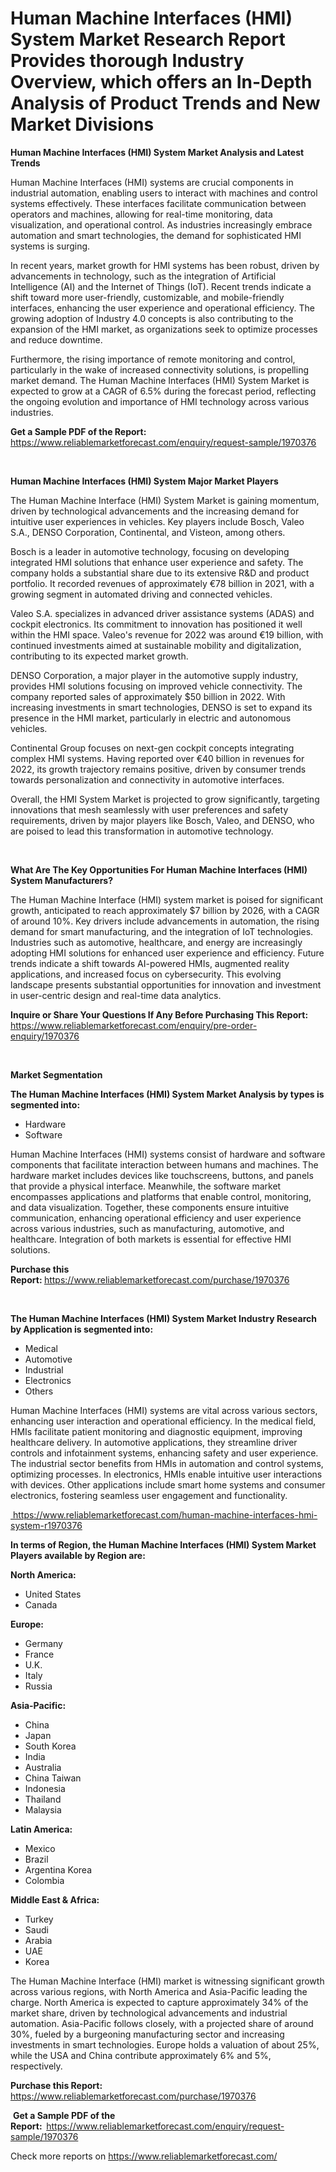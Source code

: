 <p><h1>Human Machine Interfaces (HMI) System Market Research Report Provides thorough Industry Overview, which offers an In-Depth Analysis of Product Trends and New Market Divisions</h1></p><p><strong>Human Machine Interfaces (HMI) System Market Analysis and Latest Trends</strong></p>
<p><p>Human Machine Interfaces (HMI) systems are crucial components in industrial automation, enabling users to interact with machines and control systems effectively. These interfaces facilitate communication between operators and machines, allowing for real-time monitoring, data visualization, and operational control. As industries increasingly embrace automation and smart technologies, the demand for sophisticated HMI systems is surging.</p><p>In recent years, market growth for HMI systems has been robust, driven by advancements in technology, such as the integration of Artificial Intelligence (AI) and the Internet of Things (IoT). Recent trends indicate a shift toward more user-friendly, customizable, and mobile-friendly interfaces, enhancing the user experience and operational efficiency. The growing adoption of Industry 4.0 concepts is also contributing to the expansion of the HMI market, as organizations seek to optimize processes and reduce downtime.</p><p>Furthermore, the rising importance of remote monitoring and control, particularly in the wake of increased connectivity solutions, is propelling market demand. The Human Machine Interfaces (HMI) System Market is expected to grow at a CAGR of 6.5% during the forecast period, reflecting the ongoing evolution and importance of HMI technology across various industries.</p></p>
<p><strong>Get a Sample PDF of the Report:&nbsp;</strong> <a href="https://www.reliablemarketforecast.com/enquiry/request-sample/1970376?utm_campaign=2750&utm_medium=2&utm_source=Github&utm_content=ia&utm_term=11032025&utm_id=human-machine-interfaces-hmi-system">https://www.reliablemarketforecast.com/enquiry/request-sample/1970376</a></p>
<p>&nbsp;</p>
<p><strong>Human Machine Interfaces (HMI) System Major Market Players</strong></p>
<p><p>The Human Machine Interface (HMI) System Market is gaining momentum, driven by technological advancements and the increasing demand for intuitive user experiences in vehicles. Key players include Bosch, Valeo S.A., DENSO Corporation, Continental, and Visteon, among others.</p><p>Bosch is a leader in automotive technology, focusing on developing integrated HMI solutions that enhance user experience and safety. The company holds a substantial share due to its extensive R&D and product portfolio. It recorded revenues of approximately €78 billion in 2021, with a growing segment in automated driving and connected vehicles.</p><p>Valeo S.A. specializes in advanced driver assistance systems (ADAS) and cockpit electronics. Its commitment to innovation has positioned it well within the HMI space. Valeo's revenue for 2022 was around €19 billion, with continued investments aimed at sustainable mobility and digitalization, contributing to its expected market growth.</p><p>DENSO Corporation, a major player in the automotive supply industry, provides HMI solutions focusing on improved vehicle connectivity. The company reported sales of approximately $50 billion in 2022. With increasing investments in smart technologies, DENSO is set to expand its presence in the HMI market, particularly in electric and autonomous vehicles.</p><p>Continental Group focuses on next-gen cockpit concepts integrating complex HMI systems. Having reported over €40 billion in revenues for 2022, its growth trajectory remains positive, driven by consumer trends towards personalization and connectivity in automotive interfaces.</p><p>Overall, the HMI System Market is projected to grow significantly, targeting innovations that mesh seamlessly with user preferences and safety requirements, driven by major players like Bosch, Valeo, and DENSO, who are poised to lead this transformation in automotive technology.</p></p>
<p>&nbsp;</p>
<p><strong>What Are The Key Opportunities For Human Machine Interfaces (HMI) System Manufacturers?</strong></p>
<p><p>The Human Machine Interface (HMI) system market is poised for significant growth, anticipated to reach approximately $7 billion by 2026, with a CAGR of around 10%. Key drivers include advancements in automation, the rising demand for smart manufacturing, and the integration of IoT technologies. Industries such as automotive, healthcare, and energy are increasingly adopting HMI solutions for enhanced user experience and efficiency. Future trends indicate a shift towards AI-powered HMIs, augmented reality applications, and increased focus on cybersecurity. This evolving landscape presents substantial opportunities for innovation and investment in user-centric design and real-time data analytics.</p></p>
<p><strong>Inquire or Share Your Questions If Any Before Purchasing This Report:</strong> <a href="https://www.reliablemarketforecast.com/enquiry/pre-order-enquiry/1970376?utm_campaign=2750&utm_medium=2&utm_source=Github&utm_content=ia&utm_term=11032025&utm_id=human-machine-interfaces-hmi-system">https://www.reliablemarketforecast.com/enquiry/pre-order-enquiry/1970376</a></p>
<p>&nbsp;</p>
<p><strong>Market Segmentation</strong></p>
<p><strong>The Human Machine Interfaces (HMI) System Market Analysis by types is segmented into:</strong></p>
<p><ul><li>Hardware</li><li>Software</li></ul></p>
<p><p>Human Machine Interfaces (HMI) systems consist of hardware and software components that facilitate interaction between humans and machines. The hardware market includes devices like touchscreens, buttons, and panels that provide a physical interface. Meanwhile, the software market encompasses applications and platforms that enable control, monitoring, and data visualization. Together, these components ensure intuitive communication, enhancing operational efficiency and user experience across various industries, such as manufacturing, automotive, and healthcare. Integration of both markets is essential for effective HMI solutions.</p></p>
<p><strong>Purchase this Report:&nbsp;</strong><a href="https://www.reliablemarketforecast.com/purchase/1970376?utm_campaign=2750&utm_medium=2&utm_source=Github&utm_content=ia&utm_term=11032025&utm_id=human-machine-interfaces-hmi-system">https://www.reliablemarketforecast.com/purchase/1970376</a></p>
<p>&nbsp;</p>
<p><strong>The Human Machine Interfaces (HMI) System Market Industry Research by Application is segmented into:</strong></p>
<p><ul><li>Medical</li><li>Automotive</li><li>Industrial</li><li>Electronics</li><li>Others</li></ul></p>
<p><p>Human Machine Interfaces (HMI) systems are vital across various sectors, enhancing user interaction and operational efficiency. In the medical field, HMIs facilitate patient monitoring and diagnostic equipment, improving healthcare delivery. In automotive applications, they streamline driver controls and infotainment systems, enhancing safety and user experience. The industrial sector benefits from HMIs in automation and control systems, optimizing processes. In electronics, HMIs enable intuitive user interactions with devices. Other applications include smart home systems and consumer electronics, fostering seamless user engagement and functionality.</p></p>
<p><a href="https://www.reliablemarketforecast.com/human-machine-interfaces-hmi-system-r1970376?utm_campaign=2750&utm_medium=2&utm_source=Github&utm_content=ia&utm_term=11032025&utm_id=human-machine-interfaces-hmi-system">&nbsp;https://www.reliablemarketforecast.com/human-machine-interfaces-hmi-system-r1970376</a></p>
<p><strong>In terms of Region, the Human Machine Interfaces (HMI) System Market Players available by Region are:</strong></p>
<p>
    <p> <strong> North America: </strong>
        <ul>
            <li>United States</li>
            <li>Canada</li>
        </ul>
        </p> 
    <p> <strong> Europe: </strong>
        <ul>
            <li>Germany</li>
            <li>France</li>
            <li>U.K.</li>
            <li>Italy</li>
            <li>Russia</li>
        </ul>
        </p> 
    <p> <strong> Asia-Pacific: </strong>
        <ul>
            <li>China</li>
            <li>Japan</li>
            <li>South Korea</li>
            <li>India</li>
            <li>Australia</li>
            <li>China Taiwan</li>
            <li>Indonesia</li>
            <li>Thailand</li>
            <li>Malaysia</li>
        </ul>
        </p> 
    <p> <strong> Latin America: </strong>
        <ul>
            <li>Mexico</li>
            <li>Brazil</li>
            <li>Argentina Korea</li>
            <li>Colombia</li>
        </ul>
        </p> 
    <p> <strong> Middle East & Africa: </strong>
        <ul>
            <li>Turkey</li>
            <li>Saudi</li>
            <li>Arabia</li>
            <li>UAE</li>
            <li>Korea</li>
        </ul>
    </p>
    </p>
<p><p>The Human Machine Interface (HMI) market is witnessing significant growth across various regions, with North America and Asia-Pacific leading the charge. North America is expected to capture approximately 34% of the market share, driven by technological advancements and industrial automation. Asia-Pacific follows closely, with a projected share of around 30%, fueled by a burgeoning manufacturing sector and increasing investments in smart technologies. Europe holds a valuation of about 25%, while the USA and China contribute approximately 6% and 5%, respectively.</p></p>
<p><strong>Purchase this Report: </strong><a href="https://www.reliablemarketforecast.com/purchase/1970376?utm_campaign=2750&utm_medium=2&utm_source=Github&utm_content=ia&utm_term=11032025&utm_id=human-machine-interfaces-hmi-system">https://www.reliablemarketforecast.com/purchase/1970376</a></p>
<p>&nbsp;<strong>Get a Sample PDF of the Report:&nbsp;&nbsp;</strong><a href="https://www.reliablemarketforecast.com/enquiry/request-sample/1970376?utm_campaign=2750&utm_medium=2&utm_source=Github&utm_content=ia&utm_term=11032025&utm_id=human-machine-interfaces-hmi-system">https://www.reliablemarketforecast.com/enquiry/request-sample/1970376</a></p>
<p><strong></strong></p>
<p>Check more reports on <a href="https://www.reliablemarketforecast.com/?utm_campaign=2750&utm_medium=2&utm_source=Github&utm_content=ia&utm_term=11032025&utm_id=human-machine-interfaces-hmi-system">https://www.reliablemarketforecast.com/</a></p>